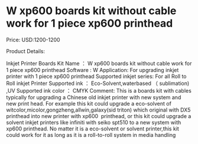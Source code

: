 # W xp600 boards kit without cable work for 1 piece xp600 printhead

Price: USD:1200-1200

Product Details:

Inkjet Printer Boards Kit Name
：
W
xp600 boards
kit
without cable
work for 1 piece
xp600 printhead
Software :
W
Application:
For upgrading inkjet printer
with 1 piece
xp600
printhead
Supported inkjet series:
For all Roll to Roll inkjet Printer
Supported ink
：
Eco-Solvent,waterbased
（
sublimation)
,UV
Supported ink color
：
CMYK
Comment:
This is a boards kit with cables typically for upgrading a Chinese old inkjet printer with new system and new print head. For example this kit could upgrade a eco-solvent of witcolor,micolor,gongzheng,allwin,galaxy(sid triton) which original with DX5 printhead into new printer with xp600  printhead, or this kit could upgrade a solvent inkjet printers like infiniti with seiko spt510 to a new system with xp600 printhead. No matter it is a eco-solvent or solvent printer,this kit could work for it as long as it is a roll-to-roll system in media handling